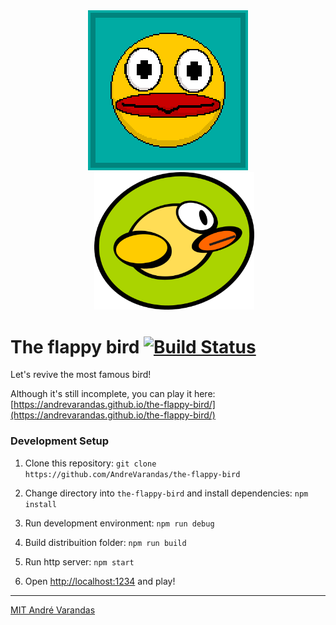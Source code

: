 <div align="center">
    <img alt="Flappy bird greets you!" src="/src/assets/extra/flappy_256x256.png" height="auto" width="256px" />
    <img alt="Flappy bird greets you!" src="/src/assets/extra/logo.png" style="margin-left: 20px" height="auto" width="256px" />
</div>

# The flappy bird [![Build Status](https://travis-ci.com/AndreVarandas/the-flappy-bird.svg?branch=master)](https://travis-ci.com/AndreVarandas/the-flappy-bird)

Let's revive the most famous bird!

Although it's still incomplete, you can play it here: [https://andrevarandas.github.io/the-flappy-bird/](https://andrevarandas.github.io/the-flappy-bird/)

### Development Setup

1. Clone this repository:
`git clone https://github.com/AndreVarandas/the-flappy-bird`

2. Change directory into `the-flappy-bird` and install dependencies:
`npm install`

3. Run development environment:
`npm run debug`

4. Build distribuition folder:
`npm run build`

5. Run http server:
`npm start`

6. Open [http://localhost:1234](http://localhost:1234) and play!

---

[MIT André Varandas](LICENSE)
